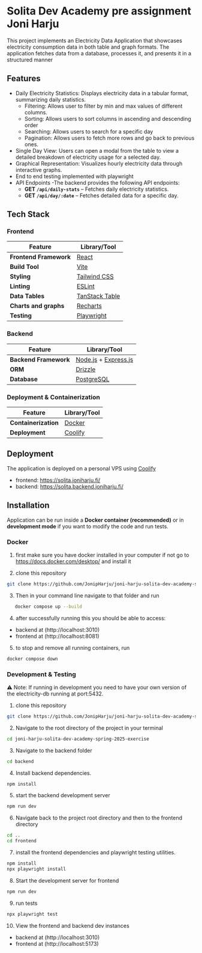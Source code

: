 # Solita Dev Academy pre assignment Joni Harju

This project implements an Electricity Data Application that showcases electricity consumption data in both table and graph formats. The application fetches data from a database, processes it, and presents it in a structured manner

## Features

- Daily Electricity Statistics: Displays electricity data in a tabular format, summarizing daily statistics.
  - Filtering: Allows user to filter by min and max values of different columns.
  - Sorting: Allows users to sort columns in ascending and descending order
  - Searching: Allows users to search for a specific day
  - Pagination: Allows users to fetch more rows and go back to previous ones.
- Single Day View: Users can open a modal from the table to view a detailed breakdown of electricity usage for a selected day.
- Graphical Representation: Visualizes hourly electricity data through interactive graphs.
- End to end testing implemented with playwright
- API Endpoints
  -The backend provides the following API endpoints:
  - **GET `/api/daily-stats`** – Fetches daily electricity statistics.
  - **GET `/api/day/:date`** – Fetches detailed data for a specific day.

## Tech Stack

### Frontend

| Feature                | Library/Tool                                         |
| ---------------------- | ---------------------------------------------------- |
| **Frontend Framework** | [React](https://reactjs.org/)                        |
| **Build Tool**         | [Vite](https://vitejs.dev/)                          |
| **Styling**            | [Tailwind CSS](https://tailwindcss.com/)             |
| **Linting**            | [ESLint](https://eslint.org/)                        |
| **Data Tables**        | [TanStack Table](https://tanstack.com/table/latest/) |
| **Charts and graphs**  | [Recharts](https://recharts.org/en-US/)              |
| **Testing**            | [Playwright](https://playwright.dev/)                |

### Backend

| Feature               | Library/Tool                                                          |
| --------------------- | --------------------------------------------------------------------- |
| **Backend Framework** | [Node.js](https://nodejs.org/) + [Express.js](https://expressjs.com/) |
| **ORM**               | [Drizzle](https://orm.drizzle.team/)                                  |
| **Database**          | [PostgreSQL](https://www.postgresql.org/)                             |

### Deployment & Containerization

| Feature              | Library/Tool                      |
| -------------------- | --------------------------------- |
| **Containerization** | [Docker](https://www.docker.com/) |
| **Deployment**       | [Coolify](https://coolify.io/)    |

## Deployment

The application is deployed on a personal VPS using [Coolify](https://coolify.io/)

- frontend: https://solita.joniharju.fi/
- backend: https://solita.backend.joniharju.fi/

## Installation

Application can be run inside a **Docker container (recommended)** or in **development mode** if you want to modify the code and run tests.

### Docker

1.  first make sure you have docker installed in your computer if not go to https://docs.docker.com/desktop/ and install it

2.  clone this repository

```bash
git clone https://github.com/JonipHarju/joni-harju-solita-dev-academy-spring-2025-exercise.git
```

3. Then in your command line navigate to that folder and run

```bash
   docker compose up --build
```

4. after successfully running this you should be able to access:

- backend at (http://localhost:3010)
- frontend at (http://localhost:8081)

5. to stop and remove all running containers, run

```bash
docker compose down
```

### Development & Testing

⚠️ Note: If running in development you need to have your own version of the electricity-db running at port:5432.

1.  clone this repository

```sh
git clone https://github.com/JonipHarju/joni-harju-solita-dev-academy-spring-2025-exercise.git
```

2. Navigate to the root directory of the project in your terminal

```bash
cd joni-harju-solita-dev-academy-spring-2025-exercise
```

3. Navigate to the backend folder

```bash
cd backend
```

4. Install backend dependencies.

```bash
npm install
```

5. start the backend development server

```bash
npm run dev
```

6. Navigate back to the project root directory and then to the frontend directory

```bash
cd ..
cd frontend
```

7. install the frontend dependencies and playwright testing utilities.

```bash
npm install
npx playwright install
```

8. Start the development server for frontend

```bash
npm run dev
```

9. run tests

```bash
npx playwright test
```

10. View the frontend and backend dev instances

- backend at (http://localhost:3010)
- frontend at (http://localhost:5173)
